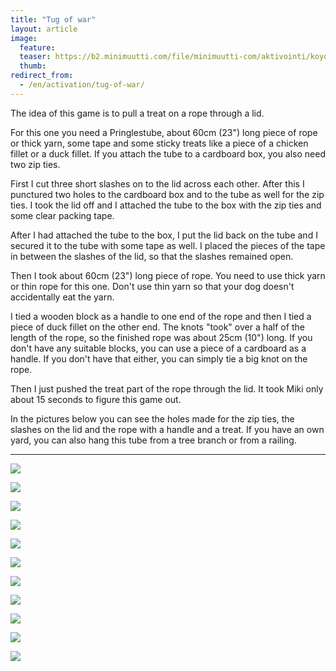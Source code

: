```yaml
---
title: "Tug of war"
layout: article
image:
  feature:
  teaser: https://b2.minimuutti.com/file/minimuutti-com/aktivointi/koydenveto/DSC55402-245px.jpg
  thumb:
redirect_from:
  - /en/activation/tug-of-war/
---
```


The idea of this game is to pull a treat on a rope through a lid.

For this one you need a Pringlestube, about 60cm (23") long piece of rope or thick yarn, some tape and some sticky treats like a piece of a chicken fillet or a duck fillet. If you attach the tube to a cardboard box, you also need two zip ties.

First I cut three short slashes on to the lid across each other. After this I punctured two holes to the cardboard box and to the tube as well for the zip ties. I took the lid off and I attached the tube to the box with the zip ties and some clear packing tape.

After I had attached the tube to the box, I put the lid back on the tube and I secured it to the tube with some tape as well. I placed the pieces of the tape in between the slashes of the lid, so that the slashes remained open.

Then I took about 60cm (23") long piece of rope. You need to use thick yarn or thin rope for this one. Don't use thin yarn so that your dog doesn't accidentally eat the yarn.

I tied a wooden block as a handle to one end of the rope and then I tied a piece of duck fillet on the other end. The knots "took" over a half of the length of the rope, so the finished rope was about 25cm (10") long. If you don't have any suitable blocks, you can use a piece of a cardboard as a handle. If you don't have that either, you can simply tie a big knot on the rope.

Then I just pushed the treat part of the rope through the lid. It took Miki only about 15 seconds to figure this game out.

In the pictures below you can see the holes made for the zip ties, the slashes on the lid and the rope with a handle and a treat. If you have an own yard, you can also hang this tube from a tree branch or from a railing.

---

![](https://b2.minimuutti.com/file/minimuutti-com/aktivointi/koydenveto/DSC55402-800px.jpg)

![](https://b2.minimuutti.com/file/minimuutti-com/aktivointi/koydenveto/DSC55407-800px.jpg)

![](https://b2.minimuutti.com/file/minimuutti-com/aktivointi/koydenveto/DSC55420-800px.jpg)

![](https://b2.minimuutti.com/file/minimuutti-com/aktivointi/koydenveto/DSC55426-800px.jpg)

![](https://b2.minimuutti.com/file/minimuutti-com/aktivointi/koydenveto/DSC55432-800px.jpg)

![](https://b2.minimuutti.com/file/minimuutti-com/aktivointi/koydenveto/DSC55510-800px.jpg)

![](https://b2.minimuutti.com/file/minimuutti-com/aktivointi/koydenveto/DSC55453-800px.jpg)

![](https://b2.minimuutti.com/file/minimuutti-com/aktivointi/koydenveto/DSC55476-800px.jpg)

![](https://b2.minimuutti.com/file/minimuutti-com/aktivointi/koydenveto/DSC55478-800px.jpg)

![](https://b2.minimuutti.com/file/minimuutti-com/aktivointi/koydenveto/DSC55386-800px.jpg)

![](https://b2.minimuutti.com/file/minimuutti-com/aktivointi/koydenveto/DSC55401-800px.jpg)
